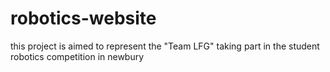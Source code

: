 # robotics-website
this project is aimed to represent the "Team LFG" taking part in the student robotics competition in newbury
 